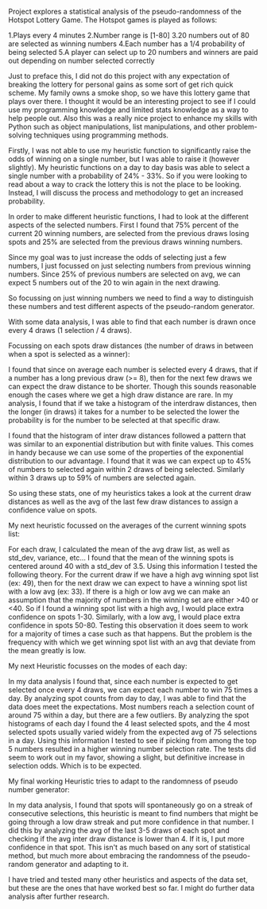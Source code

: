 Project explores a statistical analysis of the pseudo-randomness of the Hotspot Lottery Game. The Hotspot games is played as follows:

1.Plays every 4 minutes
2.Number range is [1-80]
3.20 numbers out of 80 are selected as winning numbers
4.Each number has a 1/4 probability of being selected
5.A player can select up to 20 numbers and winners are paid out depending on number selected correctly

Just to preface this, I did not do this project with any expectation of breaking the lottery for personal gains as some sort of get rich quick scheme. My family owns a smoke shop, so we have this lottery game that plays over there. I thought it would be an interesting project to see if I could use my programming knowledge and limited stats knowledge as a way to help people out. Also this was a really nice project to enhance my skills with Python such as object manipulations, list manipulations, and other problem-solving techniques using programming methods.

Firstly, I was not able to use my heuristic function to significantly raise the odds of winning on a single number, but I was able to raise it (however slightly). My heuristic functions on a day to day basis was able to select a single number with a probability of 24% - 33%. So if you were looking to read about a way to crack the lottery this is not the place to be looking. Instead, I will discuss the process and methodology to get an increased probability.

In order to make different heuristic functions, I had to look at the different aspects of the selected numbers. First I found that 75% percent of the current 20 winning numbers, are selected from the previous draws losing spots and 25% are selected from the previous draws winning numbers.

Since my goal was to just increase the odds of selecting just a few numbers, I just focussed on just selecting numbers from previous winning numbers. Since 25% of previous numbers are selected on avg, we can expect 5 numbers out of the 20 to win again in the next drawing.

So focussing on just winning numbers we need to find a way to distinguish these numbers and test different aspects of the pseudo-random generator.

With some data analysis, I was able to find that each number is drawn once every 4 draws (1 selection / 4 draws).

Focussing on each spots draw distances (the number of draws in between when a spot is selected as a winner):

I found that since on average each number is selected every 4 draws, that if a number has a long previous draw (>= 8), then for the next few draws we can expect the draw distance to be shorter. Though this sounds reasonable enough the cases where we get a high draw distance are rare. In my analysis, I found that if we take a histogram of the interdraw distances, then the longer (in draws) it takes for a number to be selected the lower the probability is for the number to be selected at that specific draw.

I found that the histogram of inter draw distances followed a pattern that was similar to an exponential distribution but with finite values. This comes in handy because we can use some of the properties of the exponential distribution to our advantage. I found that it was we can expect up to 45% of numbers to selected again within 2 draws of being selected. Similarly within 3 draws up to 59% of numbers are selected again.

So using these stats, one of my heuristics takes a look at the current draw distances as well as the avg of the last few draw distances to assign a confidence value on spots.

My next heuristic focussed on the averages of the current winning spots list:

For each draw, I calculated the mean of the avg draw list, as well as std_dev, variance, etc... I found that the mean of the winning spots is centered around 40 with a std_dev of 3.5. Using this information I tested the following theory. For the current draw if we have a high avg winning spot list (ex: 49), then for the next draw we can expect to have a winning spot list with a low avg (ex: 33). If there is a high or low avg we can make an assumption that the majority of numbers in the winning set are either >40 or <40. So if I found a winning spot list with a high avg, I would place extra confidence on spots 1-30. Similarly, with a low avg, I would place extra confidence in spots 50-80. Testing this observation it does seem to work for a majority of times a case such as that happens. But the problem is the frequency with which we get winning spot list with an avg that deviate from the mean greatly is low.

My next Heuristic focusses on the modes of each day:

In my data analysis I found that, since each number is expected to get selected once every 4 draws, we can expect each number to win 75 times a day. By analyzing spot counts from day to day, I was able to find that the data does meet the expectations. Most numbers reach a selection count of around 75 within a day, but there are a few outliers. By analyzing the spot histograms of each day I found the 4 least selected spots, and the 4 most selected spots usually varied widely from the expected avg of 75 selections in a day. Using this information I tested to see if picking from among the top 5 numbers resulted in a higher winning number selection rate. The tests did seem to work out in my favor, showing a slight, but definitive increase in selection odds. Which is to be expected.

My final working Heuristic tries to adapt to the randomness of pseudo number generator:

In my data analysis, I found that spots will spontaneously go on a streak of consecutive selections, this heuristic is meant to find numbers that might be going through a low draw streak and put more confidence in that number. I did this by analyzing the avg of the last 3-5 draws of each spot and checking if the avg inter draw distance is lower than 4. If it is, I put more confidence in that spot. This isn't as much based on any sort of statistical method, but much more about embracing the randomness of the pseudo-random generator and adapting to it.

I have tried and tested many other heuristics and aspects of the data set, but these are the ones that have worked best so far. I might do further data analysis after further research.
